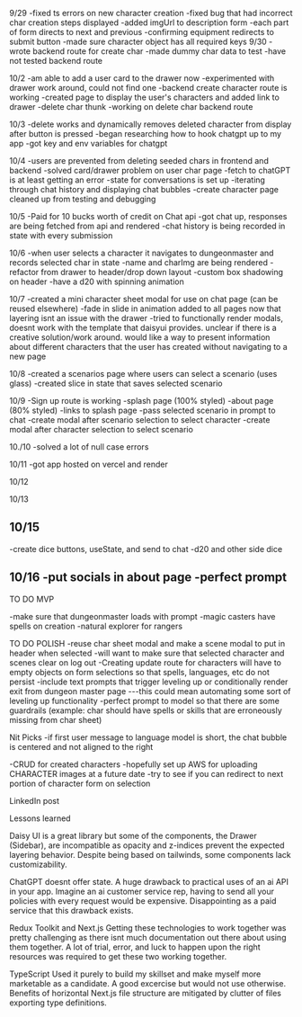 9/29
-fixed ts errors on new character creation
-fixed bug that had incorrect char creation steps displayed
-added imgUrl to description form
-each part of form directs to next and previous
-confirming equipment redirects to submit button
-made sure character object has all required keys
9/30
-wrote backend route for create char
-made dummy char data to test
-have not tested backend route

10/2
-am able to add a user card to the drawer now
-experimented with drawer work around, could not find one
-backend create character route is working
-created page to display the user's characters and added link to drawer
-delete char thunk
-working on delete char backend route

10/3
-delete works and dynamically removes deleted character from display after button is pressed
-began researching how to hook chatgpt up to my app
-got key and env variables for chatgpt

10/4
-users are prevented from deleting seeded chars in frontend and backend
-solved card/drawer problem on user char page
-fetch to chatGPT is at least getting an error
-state for conversations is set up
-iterating through chat history and displaying chat bubbles
-create character page cleaned up from testing and debugging

10/5
-Paid for 10 bucks worth of credit on Chat api
-got chat up, responses are being fetched from api and rendered
-chat history is being recorded in state with every submission

10/6
-when user selects a character it navigates to dungeonmaster and records selected char in state
-name and charImg are being rendered
-refactor from drawer to header/drop down layout
-custom box shadowing on header
-have a d20 with spinning animation

10/7
-created a mini character sheet modal for use on chat page (can be reused elsewhere)
-fade in slide in animation added to all pages now that layering isnt an issue with the drawer
-tried to functionally render modals, doesnt work with the template that daisyui provides. unclear if there is a creative solution/work around. would like a way to present information about different characters that the user has created without navigating to a new page

10/8
-created a scenarios page where users can select a scenario (uses glass)
-created slice in state that saves selected scenario

10/9
-Sign up route is working
-splash page (100% styled)
-about page (80% styled)
-links to splash page
-pass selected scenario in prompt to chat
-create modal after scenario selection to select character
-create modal after character selection to select scenario

10./10
-solved a lot of null case errors

10/11
-got app hosted on vercel and render

10/12

10/13

10/15
-
-create dice buttons, useState, and send to chat
-d20 and other side dice

10/16
-put socials in about page
-perfect prompt
-

TO DO MVP
<!-- -create user sign up feature -->
-make sure that dungeonmaster loads with prompt
-magic casters have spells on creation
-natural explorer for rangers

TO DO POLISH
-reuse char sheet modal and make a scene modal to put in header when selected
-will want to make sure that selected character and scenes clear on log out
-Creating update route for characters will have to empty objects on form selections so that spells, languages, etc do not persist
-include text prompts that trigger leveling up or conditionally render exit from dungeon master page ---this could mean automating some sort of leveling up functionality
-perfect prompt to model so that there are some guardrails (example: char should have spells or skills that are erroneously missing from char sheet)

Nit Picks
-if first user message to language model is short, the chat bubble is centered and not aligned to the right


-CRUD for created characters
-hopefully set up AWS for uploading CHARACTER images at a future date
-try to see if you can redirect to next portion of character form on selection


LinkedIn post

Lessons learned

Daisy UI is a great library but some of the components, the Drawer (Sidebar), are incompatible as opacity and z-indices prevent the expected layering behavior. Despite being based on tailwinds, some components lack customizability.

ChatGPT doesnt offer state. A huge drawback to practical uses of an ai API in your app. Imagine an ai customer service rep, having to send all your policies with every request would be expensive. Disappointing as a paid service that this drawback exists.

Redux Toolkit and Next.js
Getting these technologies to work together was pretty challenging as there isnt much documentation out there about using them together. A lot of trial, error, and luck to happen upon the right resources was required to get these two working together.

TypeScript
Used it purely to build my skillset and make myself more marketable as a candidate. A good excercise but would not use otherwise. Benefits of horizontal Next.js file structure are mitigated by clutter of files exporting type definitions.
